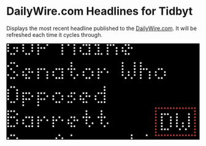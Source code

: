 # DailyWire.com Headlines for Tidbyt

Displays the most recent headline published to the [DailyWire.com](https://dailywire.com). It will be refreshed each time it cycles through. 

![DailyWire.com Headlines for Tidbyt](screenshot.png)
